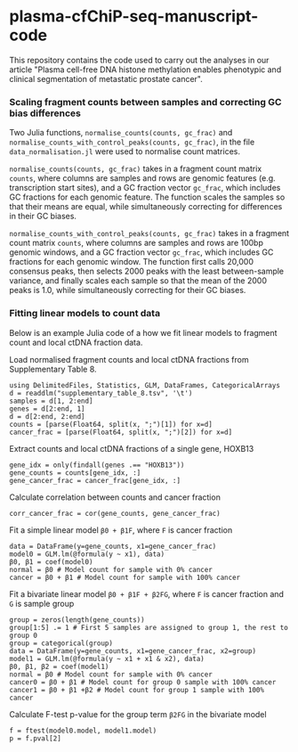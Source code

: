 # plasma-cfChiP-seq-manuscript-code
This repository contains the code used to carry out the analyses in our article "Plasma cell-free DNA histone methylation enables phenotypic and clinical segmentation of metastatic prostate cancer".

### Scaling fragment counts between samples and correcting GC bias differences
Two Julia functions, `normalise_counts(counts, gc_frac)` and `normalise_counts_with_control_peaks(counts, gc_frac)`, in the file `data_normalisation.jl` were used to normalise count matrices. 

`normalise_counts(counts, gc_frac)` takes in a fragment count matrix `counts`, where columns are samples and rows are genomic features (e.g. transcription start sites), and a GC fraction vector `gc_frac`, which includes GC fractions for each genomic feature. The function scales the samples so that their means are equal, while simultaneously correcting for differences in their GC biases.

`normalise_counts_with_control_peaks(counts, gc_frac)` takes in a fragment count matrix `counts`, where columns are samples and rows are 100bp genomic windows, and a GC fraction vector `gc_frac`, which includes GC fractions for each genomic window. The function first calls 20,000 consensus peaks, then selects 2000 peaks with the least between-sample variance, and finally scales each sample so that the mean of the 2000 peaks is 1.0, while simultaneously correcting for their GC biases.


### Fitting linear models to count data
Below is an example Julia code of a how we fit linear models to fragment count and local ctDNA fraction data.

Load normalised fragment counts and local ctDNA fractions from Supplementary Table 8.
```
using DelimitedFiles, Statistics, GLM, DataFrames, CategoricalArrays
d = readdlm("supplementary_table_8.tsv", '\t')
samples = d[1, 2:end]
genes = d[2:end, 1]
d = d[2:end, 2:end]
counts = [parse(Float64, split(x, ";")[1]) for x=d]
cancer_frac = [parse(Float64, split(x, ";")[2]) for x=d]
```

Extract counts and local ctDNA fractions of a single gene, HOXB13
```
gene_idx = only(findall(genes .== "HOXB13"))
gene_counts = counts[gene_idx, :]
gene_cancer_frac = cancer_frac[gene_idx, :]
```

Calculate correlation between counts and cancer fraction
```
corr_cancer_frac = cor(gene_counts, gene_cancer_frac)
```

Fit a simple linear model `β0 + β1F`, where `F` is cancer fraction
```
data = DataFrame(y=gene_counts, x1=gene_cancer_frac)
model0 = GLM.lm(@formula(y ~ x1), data)
β0, β1 = coef(model0)
normal = β0 # Model count for sample with 0% cancer
cancer = β0 + β1 # Model count for sample with 100% cancer
```

Fit a bivariate linear model `β0 + β1F + β2FG`, where `F` is cancer fraction and `G` is sample group
```
group = zeros(length(gene_counts))
group[1:5] .= 1 # First 5 samples are assigned to group 1, the rest to group 0
group = categorical(group)
data = DataFrame(y=gene_counts, x1=gene_cancer_frac, x2=group)
model1 = GLM.lm(@formula(y ~ x1 + x1 & x2), data)
β0, β1, β2 = coef(model1)
normal = β0 # Model count for sample with 0% cancer
cancer0 = β0 + β1 # Model count for group 0 sample with 100% cancer
cancer1 = β0 + β1 +β2 # Model count for group 1 sample with 100% cancer
```

Calculate F-test p-value for the group term `β2FG` in the bivariate model
```
f = ftest(model0.model, model1.model)
p = f.pval[2]
```
